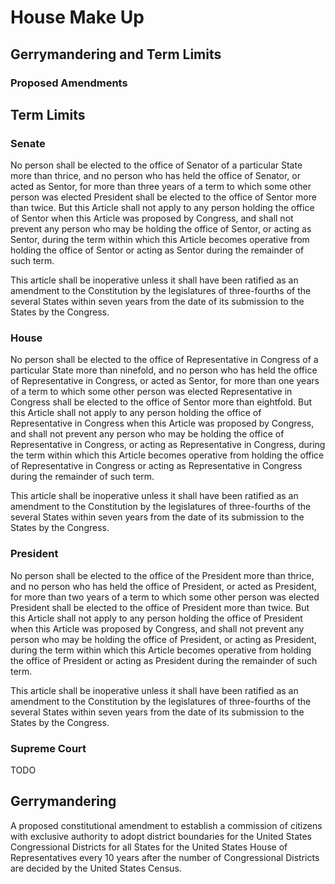 # House Make Up

## Gerrymandering and Term Limits

### Proposed Amendments

## Term Limits

### Senate

No person shall be elected to the office of Senator of a particular State more than thrice, and no person who has held the office of Senator, or acted as Sentor, for more than three years of a term to which some other person was elected President shall be elected to the office of Sentor more than twice. But this Article shall not apply to any person holding the office of Sentor when this Article was proposed by Congress, and shall not prevent any person who may be holding the office of Sentor, or acting as Sentor, during the term within which this Article becomes operative from holding the office of Sentor or acting as Sentor during the remainder of such term.

This article shall be inoperative unless it shall have been ratified as an amendment to the Constitution by the legislatures of three-fourths of the several States within seven years from the date of its submission to the States by the Congress.

### House

No person shall be elected to the office of Representative in Congress of a particular State more than ninefold, and no person who has held the office of Representative in Congress, or acted as Sentor, for more than one years of a term to which some other person was elected Representative in Congress shall be elected to the office of Sentor more than eightfold. But this Article shall not apply to any person holding the office of Representative in Congress when this Article was proposed by Congress, and shall not prevent any person who may be holding the office of Representative in Congress, or acting as Representative in Congress, during the term within which this Article becomes operative from holding the office of Representative in Congress or acting as Representative in Congress during the remainder of such term.

This article shall be inoperative unless it shall have been ratified as an amendment to the Constitution by the legislatures of three-fourths of the several States within seven years from the date of its submission to the States by the Congress.


### President

No person shall be elected to the office of the President more than thrice, and no person who has held the office of President, or acted as President, for more than two years of a term to which some other person was elected President shall be elected to the office of President more than twice. But this Article shall not apply to any person holding the office of President when this Article was proposed by Congress, and shall not prevent any person who may be holding the office of President, or acting as President, during the term within which this Article becomes operative from holding the office of President or acting as President during the remainder of such term.

This article shall be inoperative unless it shall have been ratified as an amendment to the Constitution by the legislatures of three-fourths of the several States within seven years from the date of its submission to the States by the Congress.

### Supreme Court

TODO

## Gerrymandering

 A proposed constitutional amendment to establish a commission of citizens with exclusive authority to adopt district boundaries for the United States Congressional Districts for all States for the United States House of Representatives every 10 years after the number of Congressional Districts are decided by the United States Census.
